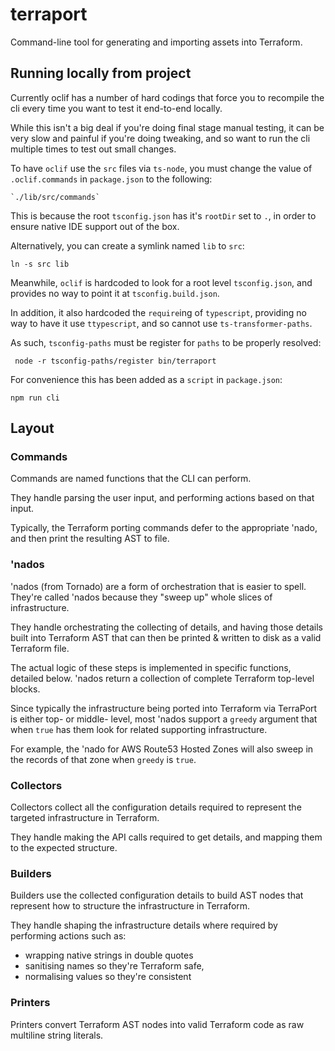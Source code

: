 # terraport

Command-line tool for generating and importing assets into Terraform.

## Running locally from project

Currently oclif has a number of hard codings that force you to recompile the cli
every time you want to test it end-to-end locally.

While this isn't a big deal if you're doing final stage manual testing, it can
be very slow and painful if you're doing tweaking, and so want to run the cli
multiple times to test out small changes.

To have `oclif` use the `src` files via `ts-node`, you must change the value of
`.oclif.commands` in `package.json` to the following:

    `./lib/src/commands`

This is because the root `tsconfig.json` has it's `rootDir` set to `.`, in order
to ensure native IDE support out of the box.

Alternatively, you can create a symlink named `lib` to `src`:

    ln -s src lib

Meanwhile, `oclif` is hardcoded to look for a root level `tsconfig.json`, and
provides no way to point it at `tsconfig.build.json`.

In addition, it also hardcoded the `require`ing of `typescript`, providing no
way to have it use `ttypescript`, and so cannot use `ts-transformer-paths`.

As such, `tsconfig-paths` must be register for `paths` to be properly resolved:

     node -r tsconfig-paths/register bin/terraport

For convenience this has been added as a `script` in `package.json`:

    npm run cli

## Layout

### Commands

Commands are named functions that the CLI can perform.

They handle parsing the user input, and performing actions based on that input.

Typically, the Terraform porting commands defer to the appropriate 'nado, and
then print the resulting AST to file.

### 'nados

'nados (from Tornado) are a form of orchestration that is easier to spell.
They're called 'nados because they "sweep up" whole slices of infrastructure.

They handle orchestrating the collecting of details, and having those details
built into Terraform AST that can then be printed & written to disk as a valid
Terraform file.

The actual logic of these steps is implemented in specific functions, detailed
below. 'nados return a collection of complete Terraform top-level blocks.

Since typically the infrastructure being ported into Terraform via TerraPort is
either top- or middle- level, most 'nados support a `greedy` argument that when
`true` has them look for related supporting infrastructure.

For example, the 'nado for AWS Route53 Hosted Zones will also sweep in the
records of that zone when `greedy` is `true`.

### Collectors

Collectors collect all the configuration details required to represent the
targeted infrastructure in Terraform.

They handle making the API calls required to get details, and mapping them to
the expected structure.

### Builders

Builders use the collected configuration details to build AST nodes that
represent how to structure the infrastructure in Terraform.

They handle shaping the infrastructure details where required by performing
actions such as:

- wrapping native strings in double quotes
- sanitising names so they're Terraform safe,
- normalising values so they're consistent

### Printers

Printers convert Terraform AST nodes into valid Terraform code as raw multiline
string literals.
